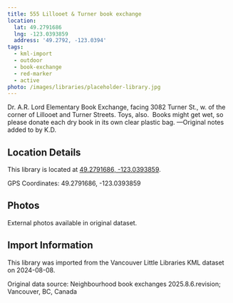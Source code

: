 ```yaml
---
title: 555 Lillooet & Turner book exchange
location:
  lat: 49.2791686
  lng: -123.0393859
  address: '49.2792, -123.0394'
tags:
  - kml-import
  - outdoor
  - book-exchange
  - red-marker
  - active
photo: /images/libraries/placeholder-library.jpg
---
```

Dr. A.R. Lord Elementary Book Exchange, 
facing 3082 Turner St., w. of the corner of Lillooet and Turner Streets.
Toys, also.  Books might get wet, so please donate each dry book in its own clear plastic bag.
—Original notes added to by K.D.

## Location Details

This library is located at [49.2791686, -123.0393859](https://www.google.com/maps?q=49.2791686,-123.0393859).

GPS Coordinates: 49.2791686, -123.0393859

## Photos

External photos available in original dataset.

## Import Information

This library was imported from the Vancouver Little Libraries KML dataset on 2024-08-08.

Original data source: Neighbourhood book exchanges 2025.8.6.revision; Vancouver, BC, Canada
